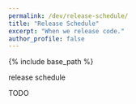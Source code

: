 ```yaml
---
permalink: /dev/release-schedule/
title: "Release Schedule"
excerpt: "When we release code."
author_profile: false
---
```


{% include base_path %}

release schedule

TODO
